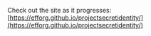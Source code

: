 Check out the site as it progresses: [https://efforg.github.io/projectsecretidentity/](https://efforg.github.io/projectsecretidentity/)
